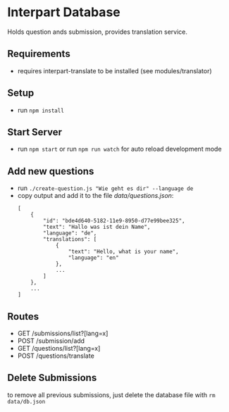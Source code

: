 # Interpart Database

Holds question ands submission, provides translation service.

## Requirements

* requires interpart-translate to be installed (see modules/translator)

## Setup

* run `npm install`

## Start Server

* run `npm start` or run `npm run watch` for auto reload development mode

## Add new questions

* run `./create-question.js "Wie geht es dir" --language de`
* copy output and add it to the file *data/questions.json*:
    ```
    [
        {
            "id": "bde4d640-5182-11e9-8950-d77e99bee325",
            "text": "Hallo was ist dein Name",
            "language": "de",
            "translations": [
                {
                    "text": "Hello, what is your name",
                    "language": "en"
                },
                ...
            ]
        },
        ...
    ]
    ```

## Routes

* GET /submissions/list?\[lang=x\]
* POST /submission/add
* GET /questions/list?\[lang=x\]
* POST /questions/translate

## Delete Submissions

to remove all previous submissions, just delete the database file with `rm data/db.json`